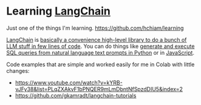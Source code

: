 # Learning [LangChain](https://www.langchain.com)

Just one of the things I'm learning. https://github.com/hchiam/learning

[LangChain](https://www.langchain.com) is [basically a convenience high-level library to do a bunch of LLM stuff in few lines of code](https://www.reddit.com/r/LangChain/comments/13895ru/what_is_langchain/?rdt=41058). You can do things like [generate and execute SQL queries from natural language text prompts in Python](https://python.langchain.com/docs/use_cases/qa_structured/sql) or in [JavaScript](https://js.langchain.com/docs/modules/chains/popular/sqlite).

Code examples that are simple and worked easily for me in Colab with little changes:
- https://www.youtube.com/watch?v=kYRB-vJFy38&list=PLqZXAkvF1bPNQER9mLmDbntNfSpzdDIU5&index=2
- https://github.com/gkamradt/langchain-tutorials
